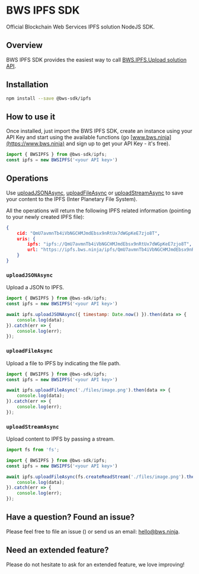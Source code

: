 # BWS IPFS SDK

Official Blockchain Web Services IPFS solution NodeJS SDK.

## Overview

BWS IPFS SDK provides the easiest way to call [BWS.IPFS.Upload solution API](https://docs.bws.ninja/solutions/bws.ipfs.upload).

## Installation

```bash
npm install --save @bws-sdk/ipfs
```

## How to use it

Once installed, just import the BWS IPFS SDK, create an instance using your API Key and start using the available functions (go [www.bws.ninja](https://www.bws.ninja) and sign up to get your API Key - it's free).

```javascript
import { BWSIPFS } from @bws-sdk/ipfs;
const ipfs = new BWSIPFS('<your API key>')
```

## Operations

Use [uploadJSONAsync](#uploadJSONAsync-anchor), [uploadFileAsync](#uploadFileAsync-anchor) or [uploadStreamAsync](#uploadStreamAsync-anchor) to save your content to the IPFS (Inter Planetary File System).

All the operations will return the following IPFS related information (pointing to your newly created IPFS file):

```json
{
    cid: "QmU7avmnTb4iVbNGCHMJmdEbsx9nRtUx7dWGpKeE7zjo8T",
    uris: {
        ipfs: "ipfs://QmU7avmnTb4iVbNGCHMJmdEbsx9nRtUx7dWGpKeE7zjo8T",
        url: "https://ipfs.bws.ninja/ipfs/QmU7avmnTb4iVbNGCHMJmdEbsx9nRtUx7dWGpKeE7zjo8T"
    }
}
```

<a name="uploadJSONAsync-anchor"></a>
### `uploadJSONAsync`

Upload a JSON to IPFS.

```javascript
import { BWSIPFS } from @bws-sdk/ipfs;
const ipfs = new BWSIPFS('<your API key>')

await ipfs.uploadJSONAsync({ timestamp: Date.now() }).then(data => {
    console.log(data);
}).catch(err => {
    console.log(err);
});
```


<a name="uploadFileAsync-anchor"></a>
### `uploadFileAsync`

Upload a file to IPFS by indicating the file path.

```javascript
import { BWSIPFS } from @bws-sdk/ipfs;
const ipfs = new BWSIPFS('<your API key>')

await ipfs.uploadFileAsync('./files/image.png').then(data => {
    console.log(data);
}).catch(err => {
    console.log(err);
});
```

<a name="uploadStreamAsync-anchor"></a>
### `uploadStreamAsync`

Upload content to IPFS by passing a stream.

```javascript
import fs from 'fs';

import { BWSIPFS } from @bws-sdk/ipfs;
const ipfs = new BWSIPFS('<your API key>')

await ipfs.uploadFileAsync(fs.createReadStream('./files/image.png').then(data => {
    console.log(data);
}).catch(err => {
    console.log(err);
});
```


## Have a question? Found an issue?

Please feel free to file an issue () or send us an email: hello@bws.ninja.

## Need an extended feature?

Please do not hesitate to ask for an extended feature, we love improving!
